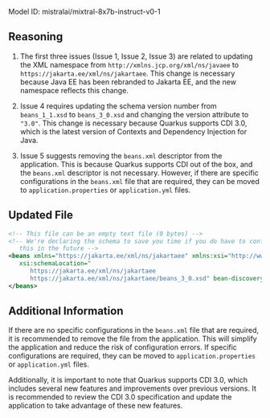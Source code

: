 Model ID: mistralai/mixtral-8x7b-instruct-v0-1

## Reasoning

1. The first three issues (Issue 1, Issue 2, Issue 3) are related to updating the XML namespace from `http://xmlns.jcp.org/xml/ns/javaee` to `https://jakarta.ee/xml/ns/jakartaee`. This change is necessary because Java EE has been rebranded to Jakarta EE, and the new namespace reflects this change.

2. Issue 4 requires updating the schema version number from `beans_1_1.xsd` to `beans_3_0.xsd` and changing the version attribute to `"3.0"`. This change is necessary because Quarkus supports CDI 3.0, which is the latest version of Contexts and Dependency Injection for Java.

3. Issue 5 suggests removing the `beans.xml` descriptor from the application. This is because Quarkus supports CDI out of the box, and the `beans.xml` descriptor is not necessary. However, if there are specific configurations in the `beans.xml` file that are required, they can be moved to `application.properties` or `application.yml` files.

## Updated File

```xml
<!-- This file can be an empty text file (0 bytes) -->
<!-- We're declaring the schema to save you time if you do have to configure 
   this in the future -->
<beans xmlns="https://jakarta.ee/xml/ns/jakartaee" xmlns:xsi="http://www.w3.org/2001/XMLSchema-instance"
   xsi:schemaLocation="
      https://jakarta.ee/xml/ns/jakartaee
      https://jakarta.ee/xml/ns/jakartaee/beans_3_0.xsd" bean-discovery-mode="all">
</beans>
```

## Additional Information

If there are no specific configurations in the `beans.xml` file that are required, it is recommended to remove the file from the application. This will simplify the application and reduce the risk of configuration errors. If specific configurations are required, they can be moved to `application.properties` or `application.yml` files.

Additionally, it is important to note that Quarkus supports CDI 3.0, which includes several new features and improvements over previous versions. It is recommended to review the CDI 3.0 specification and update the application to take advantage of these new features.